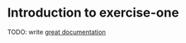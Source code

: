 # Introduction to exercise-one

TODO: write [great documentation](http://jacobian.org/writing/what-to-write/)
